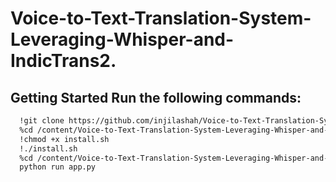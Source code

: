 
# Voice-to-Text-Translation-System-Leveraging-Whisper-and-IndicTrans2.
## Getting Started Run the following commands:
```bash
  !git clone https://github.com/injilashah/Voice-to-Text-Translation-System-Leveraging-Whisper-and-IndicTrans2.git
  %cd /content/Voice-to-Text-Translation-System-Leveraging-Whisper-and-IndicTrans2
  !chmod +x install.sh
  !./install.sh
  %cd /content/Voice-to-Text-Translation-System-Leveraging-Whisper-and-IndicTrans2
  python run app.py
```

